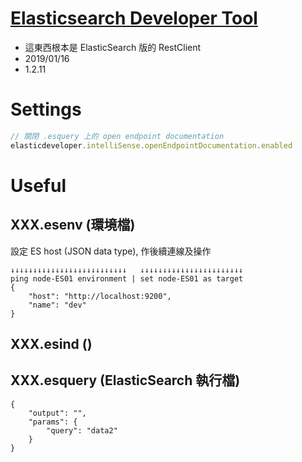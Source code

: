 # [Elasticsearch Developer Tool](https://marketplace.visualstudio.com/items?itemName=crasnam.elasticdeveloper)

- 這東西根本是 ElasticSearch 版的 RestClient
- 2019/01/16
- 1.2.11

# Settings

```js
// 關閉 .esquery 上的 open endpoint documentation
elasticdeveloper.intelliSense.openEndpointDocumentation.enabled
```


# Useful

## XXX.esenv (環境檔)

設定 ES host (JSON data type), 作後續連線及操作

```esenv
↓↓↓↓↓↓↓↓↓↓↓↓↓↓↓↓↓↓↓↓↓↓↓↓↓↓   ↓↓↓↓↓↓↓↓↓↓↓↓↓↓↓↓↓↓↓↓↓↓↓
ping node-ES01 environment | set node-ES01 as target
{
    "host": "http://localhost:9200",
    "name": "dev"
}
```

## XXX.esind ()



## XXX.esquery (ElasticSearch 執行檔)

```esquery
{
    "output": "",
    "params": {
        "query": "data2"
    }
}
```



